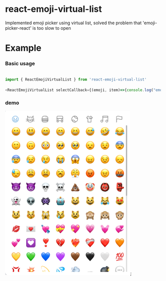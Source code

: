 # react-emoji-virtual-list

Implemented emoji picker using virtual list, solved the problem that 'emoji-picker-react' is too slow to open

# Example

### Basic usage

```javascript

import { ReactEmojiVirtualList } from 'react-emoji-virtual-list'

<ReactEmojiVirtualList selectCallback={(emoji, item)=>{console.log("emoji", emoji)}} />

```

### demo

![demo](demo.png);